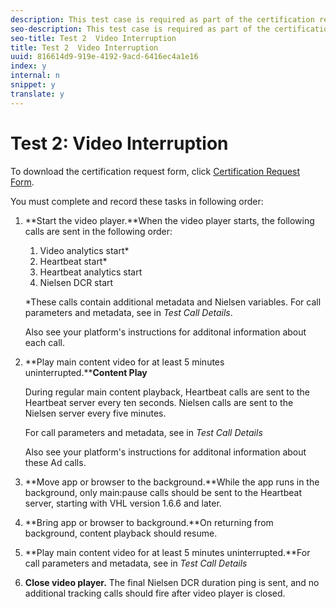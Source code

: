 ```yaml
---
description: This test case is required as part of the certification request form and validates mobile interruption behavior.
seo-description: This test case is required as part of the certification request form and validates mobile interruption behavior.
seo-title: Test 2  Video Interruption
title: Test 2  Video Interruption
uuid: 816614d9-919e-4192-9acd-6416ec4a1e16
index: y
internal: n
snippet: y
translate: y
---
```


# Test 2: Video Interruption

To download the certification request form, click [ Certification Request Form](cert_req_form_nielsen.docx). 

You must complete and record these tasks in following order: 


1. **Start the video player.**When the video player starts, the following calls are sent in the following order: 


    1. Video analytics start*
    1. Heartbeat start*
    1. Heartbeat analytics start
    1. Nielsen DCR start


   *These calls contain additional metadata and Nielsen variables. For call parameters and metadata, see [](../../../c_digital_content_ratings/c_dcr_certification/c_dcr_cert_validation/c_dcr_test-call-details.md#section_qts_xff_f2b) in *Test Call Details*.

   Also see your platform's [](../../../c_digital_content_ratings/c_dcr_implementation.md) instructions for additonal information about each call. 

1. **Play main content video for at least 5 minutes uninterrupted.****Content Play** 

   During regular main content playback, Heartbeat calls are sent to the Heartbeat server every ten seconds. Nielsen calls are sent to the Nielsen server every five minutes. 

   For call parameters and metadata, see [](../../../c_digital_content_ratings/c_dcr_certification/c_dcr_cert_validation/c_dcr_test-call-details.md#section_u1l_1gf_f2b) in *Test Call Details*

   Also see your platform's [](../../../c_digital_content_ratings/c_dcr_implementation.md) instructions for additonal information about these Ad calls.

1. **Move app or browser to the background.**While the app runs in the background, only main:pause calls should be sent to the Heartbeat server, starting with VHL version 1.6.6 and later. 

1. **Bring app or browser to background.**On returning from background, content playback should resume. 

1. **Play main content video for at least 5 minutes uninterrupted.**For call parameters and metadata, see [](../../../c_digital_content_ratings/c_dcr_certification/c_dcr_cert_validation/c_dcr_test-call-details.md#section_u1l_1gf_f2b) in *Test Call Details*

1. **Close video player.** The final Nielsen DCR duration ping is sent, and no additional tracking calls should fire after video player is closed. 


